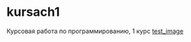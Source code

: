 # kursach1
Курсовая работа по программированию, 1 курс
[test_image](https://i.pinimg.com/originals/27/3d/67/273d67114d0cbd039d792390d16417ee.png)
